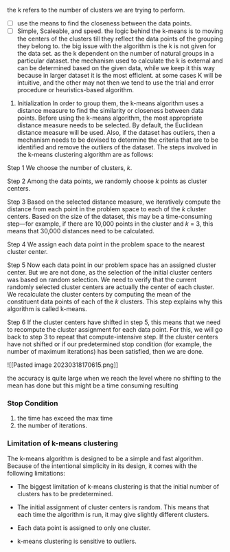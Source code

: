 the k refers to the number of clusters we are trying to perform. 
- [ ] use the means to find the closeness between the data points.
- [ ] Simple, Scaleable, and speed. 
the logic behind the k-means is to moving the centers of the clusters till they reflect the data points of the grouping they belong to. 
the big issue with the algorithm is the k is not given for the data set. as the k dependent on the number of natural groups in a particular dataset. the mechanism used to calculate the k is external and can be determined based on the given data, while we keep it this way because in larger dataset it is the most efficient. at some cases K will be intuitive, and the other may not then we tend to use the trial and error procedure or heuristics-based algorithm.

1. Initialization
	In order to group them, the k-means algorithm uses a distance measure to find the similarity or closeness between data points. Before using the k-means algorithm, the most appropriate distance measure needs to be selected. By default, the Euclidean distance measure will be used. Also, if the dataset has outliers, then a mechanism needs to be devised to determine the criteria that are to be identified and remove the outliers of the dataset.
The steps involved in the k-means clustering algorithm are as follows:

Step 1
We choose the number of clusters, _k_.

Step 2
Among the data points, we randomly choose _k_ points as cluster centers.

Step 3
Based on the selected distance measure, we iteratively compute the distance from each point in the problem space to each of the _k_ cluster centers. Based on the size of the dataset, this may be a time-consuming step—for example, if there are 10,000 points in the cluster and _k_ = 3, this means that 30,000 distances need to be calculated.

Step 4
We assign each data point in the problem space to the nearest cluster center.

Step 5
Now each data point in our problem space has an assigned cluster center. But we are not done, as the selection of the initial cluster centers was based on random selection. We need to verify that the current randomly selected cluster centers are actually the center  of each cluster. We recalculate the cluster centers by computing the mean of the constituent data points of each of the _k_ clusters. This step explains why this algorithm is called k-means.

Step 6
If the cluster centers have shifted in step 5, this means that we need to recompute the cluster assignment for each data point. For this, we will go back to step 3 to repeat that compute-intensive step. If the cluster centers have not shifted or if our predetermined stop condition (for example, the number of maximum iterations) has been satisfied, then we are done.


![[Pasted image 20230318170615.png]]

the accuracy is quite large when we reach the level where no shifting to the mean has done but this might be a time consuming resulting
### **Stop Condition**
1. the time has exceed the max time
2. the number of iterations. 



### Limitation of k-means clustering

The k-means algorithm is designed to be a simple and fast algorithm. Because of the intentional simplicity in its design, it comes with the following limitations:

-   The biggest limitation of k-means clustering is that the initial number of clusters has to be predetermined.
    
-   The initial assignment of cluster centers is random. This means that each time the algorithm is run, it may give slightly different clusters.
    
-   Each data point is assigned to only one cluster.
    
-   k-means clustering is sensitive to outliers.